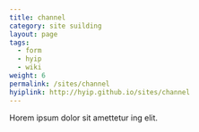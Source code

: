 ```yaml
---
title: channel
category: site suilding
layout: page
tags:
  - form
  - hyip
  - wiki
weight: 6
permalink: /sites/channel
hyiplink: http://hyip.github.io/sites/channel
---
```


Horem ipsum dolor sit amettetur ing elit. 
